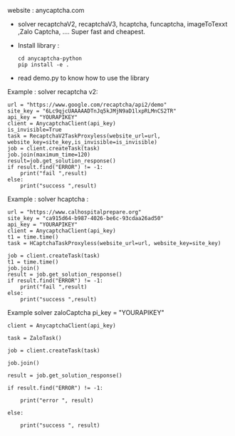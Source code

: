 
website : anycaptcha.com

* solver recaptchaV2, recaptchaV3, hcaptcha, funcaptcha, imageToTexxt ,Zalo Captcha, .... Super fast and cheapest.

* Install library :

      cd anycaptcha-python
      pip install -e .

* read demo.py to know how to use the library


Example : solver recaptcha v2:

    url = "https://www.google.com/recaptcha/api2/demo"
    site_key = "6Lc9qjcUAAAAADTnJq5kJMjN9aD1lxpRLMnCS2TR"
    api_key = "YOURAPIKEY"
    client = AnycaptchaClient(api_key)
    is_invisible=True
    task = RecaptchaV2TaskProxyless(website_url=url, website_key=site_key,is_invisible=is_invisible)
    job = client.createTask(task)
    job.join(maximum_time=120)
    result=job.get_solution_response()
    if result.find("ERROR") != -1:
        print("fail ",result)
    else:
        print("success ",result)

Example : solver hcaptcha :

    url = "https://www.calhospitalprepare.org"
    site_key = "ca915d64-b987-4026-be6c-93cdaa26ad50"
    api_key = "YOURAPIKEY"
    client = AnycaptchaClient(api_key)
    t1 = time.time()
    task = HCaptchaTaskProxyless(website_url=url, website_key=site_key)

    job = client.createTask(task)
    t1 = time.time()
    job.join()
    result = job.get_solution_response()
    if result.find("ERROR") != -1:
        print("fail ",result)
    else:
        print("success ",result)


Example solver zaloCaptcha
    pi_key = "YOURAPIKEY"
    
    client = AnycaptchaClient(api_key)
    
    task = ZaloTask()
    
    job = client.createTask(task)
    
    job.join()
    
    result = job.get_solution_response()
    
    if result.find("ERROR") != -1:
    
        print("error ", result)
        
    else:
    
        print("success ", result)

